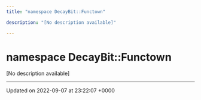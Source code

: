 ```yaml
---
title: "namespace DecayBit::Functown"

description: "[No description available]"

---
```


# namespace DecayBit::Functown

[No description available]






-------------------------------

Updated on 2022-09-07 at 23:22:07 +0000